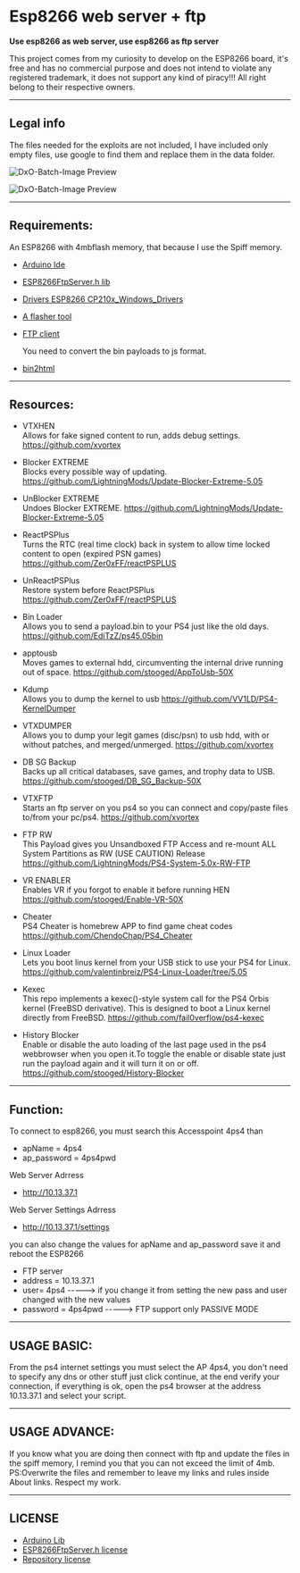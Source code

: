 # Esp8266 web server + ftp

<b>Use esp8266 as web server, use esp8266 as ftp server</b>

This project comes from my curiosity to develop on the ESP8266 board, it's free and has no commercial purpose and does not intend to violate any registered trademark, it does not support any kind of piracy!!!
All right belong to their respective owners.

---
## Legal info

The files needed for the exploits are not included, I have included only empty files, use google to find them and replace them in the data folder. 


![DxO-Batch-Image Preview](https://i.imgur.com/hHYFSSA.png)


![DxO-Batch-Image Preview](https://i.imgur.com/0i6UnbE.png)


---
## Requirements:

An ESP8266 with 4mbflash memory, that because I use the Spiff memory.

- <a href="https://www.arduino.cc/">Arduino Ide</a>

- <a href="https://github.com/nailbuster/esp8266FTPServer">ESP8266FtpServer.h lib</a>

- <a href="https://www.silabs.com/products/development-tools/software/usb-to-uart-bridge-vcp-drivers">Drivers ESP8266 CP210x_Windows_Drivers</a>

- <a href="https://github.com/marcelstoer/nodemcu-pyflasher/releases">A flasher tool</a>

- <a href="https://filezilla-project.org/">FTP client</a>

  You need to convert the bin payloads to js format.
  
- <a href="https://github.com/stooged/bin2html-900">bin2html</a> 

---
## Resources:

- VTXHEN<br>
Allows for fake signed content to run, adds debug settings.
https://github.com/xvortex

- Blocker EXTREME<br>
Blocks every possible way of updating.
https://github.com/LightningMods/Update-Blocker-Extreme-5.05

- UnBlocker EXTREME<br>
Undoes Blocker EXTREME.
https://github.com/LightningMods/Update-Blocker-Extreme-5.05

- ReactPSPlus<br>
Turns the RTC (real time clock) back in system to allow time locked content to open (expired PSN games)
https://github.com/Zer0xFF/reactPSPLUS

- UnReactPSPlus<br>
Restore system before ReactPSPlus
https://github.com/Zer0xFF/reactPSPLUS

- Bin Loader<br>
Allows you to send a payload.bin to your PS4 just like the old days.
https://github.com/EdiTzZ/ps45.05bin

- apptousb<br>
Moves games to external hdd, circumventing the internal drive running out of space.
https://github.com/stooged/AppToUsb-50X

- Kdump<br>
Allows you to dump the kernel to usb
https://github.com/VV1LD/PS4-KernelDumper

- VTXDUMPER<br>
Allows you to dump your legit games (disc/psn) to usb hdd, with or without patches, and merged/unmerged.
https://github.com/xvortex

- DB SG Backup<br>
Backs up all critical databases, save games, and trophy data to USB.
https://github.com/stooged/DB_SG_Backup-50X

- VTXFTP<br>
Starts an ftp server on you ps4 so you can connect and copy/paste files to/from your pc/ps4.
https://github.com/xvortex

- FTP RW<br>
This Payload gives you Unsandboxed FTP Access and re-mount ALL System Partitions as RW (USE CAUTION) Release
https://github.com/LightningMods/PS4-System-5.0x-RW-FTP

- VR ENABLER<br>
Enables VR if you forgot to enable it before running HEN
https://github.com/stooged/Enable-VR-50X

- Cheater<br>
PS4 Cheater is homebrew APP to find game cheat codes
https://github.com/ChendoChap/PS4_Cheater

- Linux Loader<br>
Lets you boot linus kernel from your USB stick to use your PS4 for Linux.
https://github.com/valentinbreiz/PS4-Linux-Loader/tree/5.05

- Kexec<br>
This repo implements a kexec()-style system call for the PS4 Orbis kernel (FreeBSD derivative). This is designed to boot a Linux kernel directly from FreeBSD.
https://github.com/fail0verflow/ps4-kexec

- History Blocker<br>
Enable or disable the auto loading of the last page used in the ps4 webbrowser when you open it.To toggle the enable or disable state just run the payload again and it will turn it on or off.
https://github.com/stooged/History-Blocker


---
## Function:


To connect to esp8266, you must search this Accesspoint 4ps4 than
- apName = 4ps4
- ap_password = 4ps4pwd

Web Server Adrress
- http://10.13.37.1

Web Server Settings Adrress
- http://10.13.37.1/settings

you can also change the values for apName and ap_password save it and reboot the ESP8266

- FTP server
- address = 10.13.37.1
- user= 4ps4           -----> if you change it from setting the new pass and user changed with the new values
- password = 4ps4pwd   ----->
FTP support only PASSIVE MODE

---
## USAGE BASIC:

From the ps4 internet settings you must select the AP 4ps4, you don't need to specify any dns or other stuff just click continue, at the end verify your connection, if everything is ok, open the ps4 browser at the address 10.13.37.1 and select your script.

---
## USAGE ADVANCE:

If you know what you are doing then connect with ftp and update the files in the spiff memory, I remind you that you can not exceed the limit of 4mb.
PS:Overwrite the files and remember to leave my links and rules inside About links. Respect my work.

---
## LICENSE
- <a href="https://support.arduino.cc/hc/en-us/articles/4415094490770-Licensing-for-products-based-on-Arduino">Arduino Lib</a>
- <a href="https://github.com/nailbuster/esp8266FTPServer">ESP8266FtpServer.h license</a>
- <a href="https://github.com/gerfra/4ps4-Esp8266-webserver-ftp/blob/master/LICENSE">Repository license</a>








